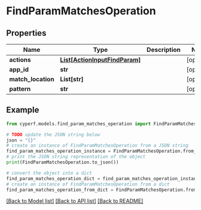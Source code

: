 # FindParamMatchesOperation


## Properties

Name | Type | Description | Notes
------------ | ------------- | ------------- | -------------
**actions** | [**List[ActionInputFindParam]**](ActionInputFindParam.md) |  | [optional] 
**app_id** | **str** |  | [optional] 
**match_location** | **List[str]** |  | [optional] 
**pattern** | **str** |  | [optional] 

## Example

```python
from cyperf.models.find_param_matches_operation import FindParamMatchesOperation

# TODO update the JSON string below
json = "{}"
# create an instance of FindParamMatchesOperation from a JSON string
find_param_matches_operation_instance = FindParamMatchesOperation.from_json(json)
# print the JSON string representation of the object
print(FindParamMatchesOperation.to_json())

# convert the object into a dict
find_param_matches_operation_dict = find_param_matches_operation_instance.to_dict()
# create an instance of FindParamMatchesOperation from a dict
find_param_matches_operation_from_dict = FindParamMatchesOperation.from_dict(find_param_matches_operation_dict)
```
[[Back to Model list]](../README.md#documentation-for-models) [[Back to API list]](../README.md#documentation-for-api-endpoints) [[Back to README]](../README.md)


